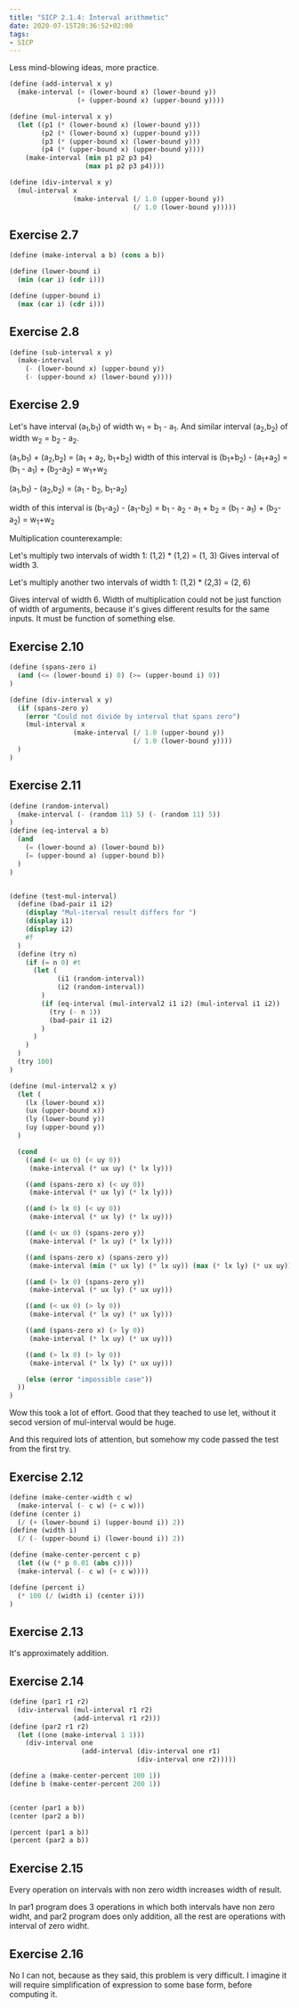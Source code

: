 ```yaml
---
title: "SICP 2.1.4: Interval arithmetic"
date: 2020-07-15T20:36:52+02:00
tags:
- SICP
---
```


Less mind-blowing ideas, more practice.

<!--more-->

```scheme
(define (add-interval x y)
  (make-interval (+ (lower-bound x) (lower-bound y))
                 (+ (upper-bound x) (upper-bound y))))

(define (mul-interval x y)
  (let ((p1 (* (lower-bound x) (lower-bound y)))
        (p2 (* (lower-bound x) (upper-bound y)))
        (p3 (* (upper-bound x) (lower-bound y)))
        (p4 (* (upper-bound x) (upper-bound y))))
    (make-interval (min p1 p2 p3 p4)
                   (max p1 p2 p3 p4))))

(define (div-interval x y)
  (mul-interval x 
                (make-interval (/ 1.0 (upper-bound y))
                               (/ 1.0 (lower-bound y)))))
```

##  Exercise 2.7

```scheme
(define (make-interval a b) (cons a b))

(define (lower-bound i)
  (min (car i) (cdr i)))

(define (upper-bound i)
  (max (car i) (cdr i)))
```


##  Exercise 2.8

```scheme
(define (sub-interval x y)
  (make-interval 
    (- (lower-bound x) (upper-bound y))
    (- (upper-bound x) (lower-bound y))))
```

## Exercise 2.9

Let's have interval (a<sub>1</sub>,b<sub>1</sub>) of width w<sub>1</sub> = b<sub>1</sub> - a<sub>1</sub>. And similar interval (a<sub>2</sub>,b<sub>2</sub>) of width w<sub>2</sub> = b<sub>2</sub> - a<sub>2</sub>.

(a<sub>1</sub>,b<sub>1</sub>) + (a<sub>2</sub>,b<sub>2</sub>) = (a<sub>1</sub> + a<sub>2</sub>, b<sub>1</sub>+b<sub>2</sub>)
width of this interval is (b<sub>1</sub>+b<sub>2</sub>) - (a<sub>1</sub>+a<sub>2</sub>) = (b<sub>1</sub> - a<sub>1</sub>) + (b<sub>2</sub>-a<sub>2</sub>) = w<sub>1</sub>+w<sub>2</sub>

(a<sub>1</sub>,b<sub>1</sub>) - (a<sub>2</sub>,b<sub>2</sub>) = (a<sub>1</sub> - b<sub>2</sub>, b<sub>1</sub>-a<sub>2</sub>)

width of this interval is (b<sub>1</sub>-a<sub>2</sub>) - (a<sub>1</sub>-b<sub>2</sub>) = b<sub>1</sub> - a<sub>2</sub> - a<sub>1</sub> + b<sub>2</sub> = (b<sub>1</sub> - a<sub>1</sub>) + (b<sub>2</sub>-a<sub>2</sub>) = w<sub>1</sub>+w<sub>2</sub>


Multiplication counterexample:

Let's multiply two intervals of width 1:
(1,2) * (1,2) = (1, 3) 
Gives interval of width 3.

Let's multiply another two intervals of width 1:
(1,2) * (2,3) = (2, 6) 

Gives interval of width 6. Width of multiplication could not be just function of width of arguments, because it's gives different results for the same inputs. It must be function of something else.

## Exercise 2.10

```scheme
(define (spans-zero i)
  (and (<= (lower-bound i) 0) (>= (upper-bound i) 0))
)

(define (div-interval x y)
  (if (spans-zero y)
    (error "Could not divide by interval that spans zero")
    (mul-interval x 
                (make-interval (/ 1.0 (upper-bound y))
                               (/ 1.0 (lower-bound y))))
  )
)
```

## Exercise 2.11

```scheme
(define (random-interval) 
  (make-interval (- (random 11) 5) (- (random 11) 5))
)
(define (eq-interval a b)
  (and
    (= (lower-bound a) (lower-bound b))
    (= (upper-bound a) (upper-bound b))
  )
)


(define (test-mul-interval) 
  (define (bad-pair i1 i2) 
    (display "Mul-iterval result differs for ")
    (display i1)
    (display i2)
    #f
  )
  (define (try n)
    (if (= n 0) #t
      (let (
            (i1 (random-interval))
            (i2 (random-interval))
        )
        (if (eq-interval (mul-interval2 i1 i2) (mul-interval i1 i2))
          (try (- n 1)) 
          (bad-pair i1 i2)
        )
      )
    )
  )
  (try 100)
)

(define (mul-interval2 x y)
  (let (
    (lx (lower-bound x))
    (ux (upper-bound x))
    (ly (lower-bound y))
    (uy (upper-bound y))
  )

  (cond 
    ((and (< ux 0) (< uy 0))
     (make-interval (* ux uy) (* lx ly)))

    ((and (spans-zero x) (< uy 0))
     (make-interval (* ux ly) (* lx ly)))

    ((and (> lx 0) (< uy 0))
     (make-interval (* ux ly) (* lx uy)))

    ((and (< ux 0) (spans-zero y))
     (make-interval (* lx uy) (* lx ly)))

    ((and (spans-zero x) (spans-zero y))
     (make-interval (min (* ux ly) (* lx uy)) (max (* lx ly) (* ux uy))))

    ((and (> lx 0) (spans-zero y))
     (make-interval (* ux ly) (* ux uy)))

    ((and (< ux 0) (> ly 0))
     (make-interval (* lx uy) (* ux ly)))

    ((and (spans-zero x) (> ly 0))
     (make-interval (* lx uy) (* ux uy)))

    ((and (> lx 0) (> ly 0))
     (make-interval (* lx ly) (* ux uy)))

    (else (error "impossible case"))
  ))
)
```

Wow this took a lot of effort. Good that they teached to use let, without it secod version of mul-interval would be huge.

And this required lots of attention, but somehow my code passed the test from the first try.

## Exercise 2.12

```scheme
(define (make-center-width c w)
  (make-interval (- c w) (+ c w)))
(define (center i)
  (/ (+ (lower-bound i) (upper-bound i)) 2))
(define (width i)
  (/ (- (upper-bound i) (lower-bound i)) 2))

(define (make-center-percent c p)
  (let ((w (* p 0.01 (abs c))))
  (make-interval (- c w) (+ c w))))

(define (percent i)
  (* 100 (/ (width i) (center i)))
)
```

## Exercise 2.13

It's approximately addition.


## Exercise 2.14
```scheme
(define (par1 r1 r2)
  (div-interval (mul-interval r1 r2)
                (add-interval r1 r2)))
(define (par2 r1 r2)
  (let ((one (make-interval 1 1))) 
    (div-interval one
                  (add-interval (div-interval one r1)
                                (div-interval one r2)))))

(define a (make-center-percent 100 1))
(define b (make-center-percent 200 1))


(center (par1 a b))
(center (par2 a b))

(percent (par1 a b))
(percent (par2 a b))
```

## Exercise 2.15

Every operation on intervals with non zero width increases width of result.

In par1 program does 3 operations in which both intervals have non zero widht, and par2 program does only addition, all the rest are operations with interval of zero widht.

## Exercise 2.16

No I can not, because as they said, this problem is very difficult. I imagine it will require simplification of expression to some base form, before computing it. 
